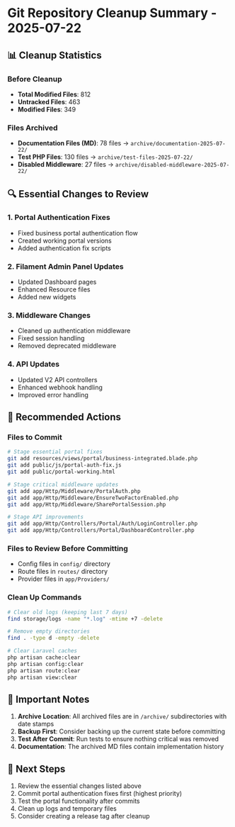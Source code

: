 # Git Repository Cleanup Summary - 2025-07-22

## 📊 Cleanup Statistics

### Before Cleanup
- **Total Modified Files**: 812
- **Untracked Files**: 463
- **Modified Files**: 349

### Files Archived
- **Documentation Files (MD)**: 78 files → `archive/documentation-2025-07-22/`
- **Test PHP Files**: 130 files → `archive/test-files-2025-07-22/`
- **Disabled Middleware**: 27 files → `archive/disabled-middleware-2025-07-22/`

## 🔍 Essential Changes to Review

### 1. Portal Authentication Fixes
- Fixed business portal authentication flow
- Created working portal versions
- Added authentication fix scripts

### 2. Filament Admin Panel Updates
- Updated Dashboard pages
- Enhanced Resource files
- Added new widgets

### 3. Middleware Changes
- Cleaned up authentication middleware
- Fixed session handling
- Removed deprecated middleware

### 4. API Updates
- Updated V2 API controllers
- Enhanced webhook handling
- Improved error handling

## 📝 Recommended Actions

### Files to Commit
```bash
# Stage essential portal fixes
git add resources/views/portal/business-integrated.blade.php
git add public/js/portal-auth-fix.js
git add public/portal-working.html

# Stage critical middleware updates
git add app/Http/Middleware/PortalAuth.php
git add app/Http/Middleware/EnsureTwoFactorEnabled.php
git add app/Http/Middleware/SharePortalSession.php

# Stage API improvements
git add app/Http/Controllers/Portal/Auth/LoginController.php
git add app/Http/Controllers/Portal/DashboardController.php
```

### Files to Review Before Committing
- Config files in `config/` directory
- Route files in `routes/` directory
- Provider files in `app/Providers/`

### Clean Up Commands
```bash
# Clear old logs (keeping last 7 days)
find storage/logs -name "*.log" -mtime +7 -delete

# Remove empty directories
find . -type d -empty -delete

# Clear Laravel caches
php artisan cache:clear
php artisan config:clear
php artisan route:clear
php artisan view:clear
```

## 🚨 Important Notes

1. **Archive Location**: All archived files are in `/archive/` subdirectories with date stamps
2. **Backup First**: Consider backing up the current state before committing
3. **Test After Commit**: Run tests to ensure nothing critical was removed
4. **Documentation**: The archived MD files contain implementation history

## 🎯 Next Steps

1. Review the essential changes listed above
2. Commit portal authentication fixes first (highest priority)
3. Test the portal functionality after commits
4. Clean up logs and temporary files
5. Consider creating a release tag after cleanup